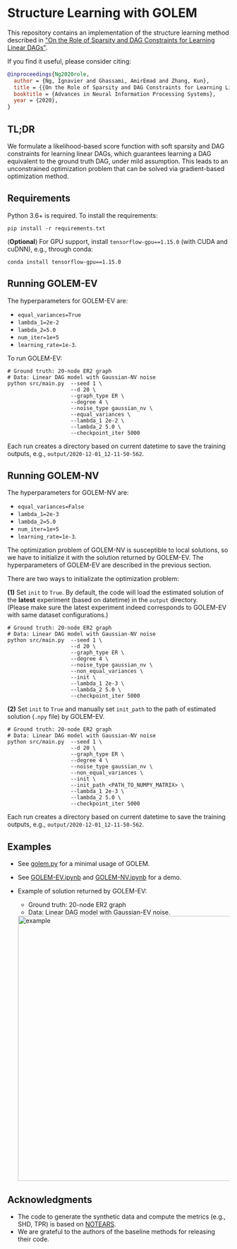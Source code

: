 # Structure Learning with GOLEM

This repository contains an implementation of the structure learning method described in ["On the Role of Sparsity and DAG Constraints for Learning Linear DAGs"](https://arxiv.org/abs/2006.10201). 

If you find it useful, please consider citing:
```bibtex
@inproceedings{Ng2020role,
  author = {Ng, Ignavier and Ghassami, AmirEmad and Zhang, Kun},
  title = {{On the Role of Sparsity and DAG Constraints for Learning Linear DAGs}},
  booktitle = {Advances in Neural Information Processing Systems},
  year = {2020},
}
```

## TL;DR
We formulate a likelihood-based score function with soft sparsity and DAG constraints for learning linear DAGs, which guarantees learning a DAG equivalent to the ground truth DAG, under mild assumption. This leads to an unconstrained optimization problem that can be solved via  gradient-based optimization method.

## Requirements

Python 3.6+ is required. To install the requirements:
```setup
pip install -r requirements.txt
```

(**Optional**) For GPU support, install `tensorflow-gpu==1.15.0` (with CUDA and cuDNN), e.g., through conda:
```setup
conda install tensorflow-gpu==1.15.0
```

## Running GOLEM-EV
The hyperparameters for GOLEM-EV are:
- `equal_variances=True`
- `lambda_1=2e-2`
- `lambda_2=5.0`
- `num_iter=1e+5`
- `learning_rate=1e-3`.

To run GOLEM-EV:
```
# Ground truth: 20-node ER2 graph
# Data: Linear DAG model with Gaussian-NV noise
python src/main.py  --seed 1 \
                    --d 20 \
                    --graph_type ER \
                    --degree 4 \
                    --noise_type gaussian_nv \
                    --equal_variances \
                    --lambda_1 2e-2 \
                    --lambda_2 5.0 \
                    --checkpoint_iter 5000
```
Each run creates a directory based on current datetime to save the training outputs, e.g., `output/2020-12-01_12-11-50-562`.

## Running GOLEM-NV
The hyperparameters for GOLEM-NV are:
- `equal_variances=False`
- `lambda_1=2e-3`
- `lambda_2=5.0`
- `num_iter=1e+5`
- `learning_rate=1e-3`.

The optimization problem of GOLEM-NV is susceptible to local solutions, so we have to initialize it with the solution returned by GOLEM-EV. The hyperparameters of GOLEM-EV are described in the previous section.

There are two ways to initializate the optimization problem:

**(1)** Set `init` to `True`. By default, the code will load the estimated solution of the **latest** experiment (based on datetime) in the `output` directory.\
(Please make sure the latest experiment indeed corresponds to GOLEM-EV with same dataset configurations.)
```
# Ground truth: 20-node ER2 graph
# Data: Linear DAG model with Gaussian-NV noise
python src/main.py  --seed 1 \
                    --d 20 \
                    --graph_type ER \
                    --degree 4 \
                    --noise_type gaussian_nv \
                    --non_equal_variances \
                    --init \
                    --lambda_1 2e-3 \
                    --lambda_2 5.0 \
                    --checkpoint_iter 5000
```

**(2)** Set `init` to `True` and manually set `init_path` to the path of estimated solution (`.npy` file) by GOLEM-EV.
```
# Ground truth: 20-node ER2 graph
# Data: Linear DAG model with Gaussian-NV noise
python src/main.py  --seed 1 \
                    --d 20 \
                    --graph_type ER \
                    --degree 4 \
                    --noise_type gaussian_nv \
                    --non_equal_variances \
                    --init \
                    --init_path <PATH_TO_NUMPY_MATRIX> \
                    --lambda_1 2e-3 \
                    --lambda_2 5.0 \
                    --checkpoint_iter 5000
```
Each run creates a directory based on current datetime to save the training outputs, e.g., `output/2020-12-01_12-11-50-562`.

## Examples
- See [golem.py](src/golem.py#L50) for a minimal usage of GOLEM.
- See [GOLEM-EV.ipynb](examples/GOLEM-EV.ipynb) and [GOLEM-NV.ipynb](examples/GOLEM-NV.ipynb) for a demo.
- Example of solution returned by GOLEM-EV:
    - Ground truth: 20-node ER2 graph
    - Data: Linear DAG model with Gaussian-EV noise.

    <img width="600" alt="example" src="https://user-images.githubusercontent.com/20400992/100785208-5662bd80-33de-11eb-853f-350992076ae5.png"/>

## Acknowledgments
- The code to generate the synthetic data and compute the metrics (e.g., SHD, TPR) is based on [NOTEARS](https://github.com/xunzheng/notears/blob/master/notears/utils.py).
- We are grateful to the authors of the baseline methods for releasing their code.